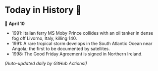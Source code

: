 # Today in History 📅

📅 **April 10**

- 1991: Italian ferry MS Moby Prince collides with an oil tanker in dense fog off Livorno, Italy, killing 140.
- 1991: A rare tropical storm develops in the South Atlantic Ocean near Angola; the first to be documented by satellites.
- 1998: The Good Friday Agreement is signed in Northern Ireland.

*(Auto-updated daily by GitHub Actions!)*
